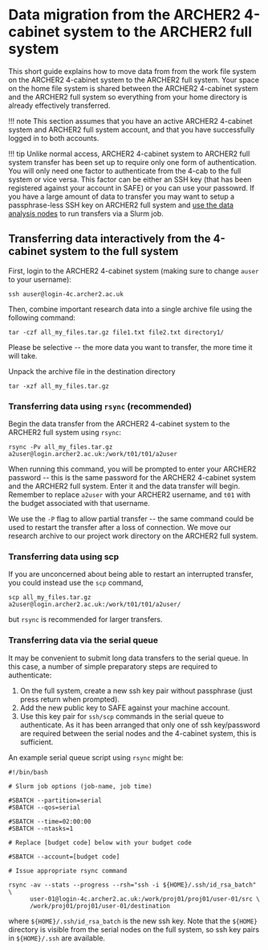 # Data migration from the ARCHER2 4-cabinet system to the ARCHER2 full system

This short guide explains how to move data from from the work file system on the ARCHER2 4-cabinet system
to the ARCHER2 full system. Your space on the home file system is shared between the ARCHER2 4-cabinet system 
and the ARCHER2 full system so everything from your home directory is already effectively
transferred.

!!! note
    This section assumes that you have an active ARCHER2 4-cabinet system 
    and ARCHER2 full system account, and that you have successfully logged 
    in to both accounts.
    
!!! tip
    Unlike normal access, ARCHER2 4-cabinet system to ARCHER2 full system transfer 
    has been set up to require only one form of authentication. You will only need
    one factor to authenticate from the 4-cab to the full system or vice versa. This
    factor can be either an SSH key (that has been registered against your account in 
    SAFE) or you can use your passowrd. If you have a large amount of data to transfer
    you may want to setup a passphrase-less SSH key on ARCHER2 full system and
    [use the data analysis nodes](../user-guide/data.md) to run transfers via a
    Slurm job.

## Transferring data interactively from the 4-cabinet system to the full system

First, login to the ARCHER2 4-cabinet system (making sure to change `auser` 
to your username):

    ssh auser@login-4c.archer2.ac.uk

Then, combine important research data into a single archive file using the 
following command:

    tar -czf all_my_files.tar.gz file1.txt file2.txt directory1/
    
Please be selective -- the more data you want to transfer, the more time it 
will take.

Unpack the archive file in the destination directory

    tar -xzf all_my_files.tar.gz

### Transferring data using `rsync` (recommended)

Begin the data transfer from the ARCHER2 4-cabinet system to the ARCHER2 full 
system using `rsync`:

    rsync -Pv all_my_files.tar.gz a2user@login.archer2.ac.uk:/work/t01/t01/a2user

When running this command, you will be prompted to enter your ARCHER2
password -- this is the same password for the ARCHER2 4-cabinet system 
and the ARCHER2 full system. Enter it and the data transfer will begin. 
Remember to replace `a2user` with your ARCHER2 username, and `t01` with 
the budget associated with that username.

We use the `-P` flag to allow partial transfer -- the same
command could be used to restart the transfer after a loss of
connection. We move our research archive to our project work directory 
on the ARCHER2 full system.

### Transferring data using scp

If you are unconcerned about being able to restart an interrupted
transfer, you could instead use the `scp` command,

    scp all_my_files.tar.gz a2user@login.archer2.ac.uk:/work/t01/t01/a2user/

but `rsync` is recommended for larger transfers.


### Transferring data via the serial queue

It may be convenient to submit long data transfers to the serial queue.
In this case, a number of simple preparatory steps are required to
authenticate:

1. On the full system, create a new ssh key pair without passphrase (just
   press return when prompted).
2. Add the new public key to SAFE against your machine account.
3. Use this key pair for ``ssh/scp`` commands in the serial queue to
   authenticate. As
   it has been arranged that only one of ssh key/password are required
   between the serial nodes and the 4-cabinet system,
   this is sufficient.

An example serial queue script using ``rsync`` might be:

```
#!/bin/bash

# Slurm job options (job-name, job time)

#SBATCH --partition=serial
#SBATCH --qos=serial

#SBATCH --time=02:00:00
#SBATCH --ntasks=1

# Replace [budget code] below with your budget code

#SBATCH --account=[budget code] 

# Issue appropriate rsync command

rsync -av --stats --progress --rsh="ssh -i ${HOME}/.ssh/id_rsa_batch" \
      user-01@login-4c.archer2.ac.uk:/work/proj01/proj01/user-01/src \
      /work/proj01/proj01/user-01/destination
```
where ``${HOME}/.ssh/id_rsa_batch`` is the new ssh key.
Note that the ``${HOME}`` directory is visible from the serial nodes
on the full system, so ssh key pairs in ``${HOME}/.ssh`` are available. 